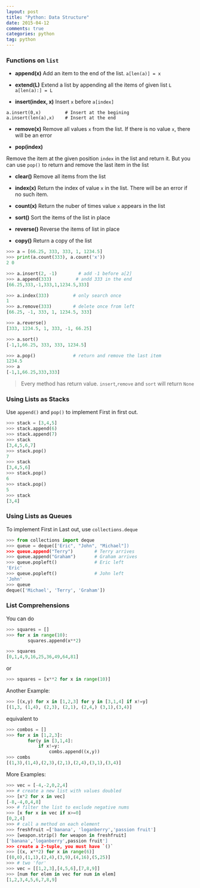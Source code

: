 ```yaml
---
layout: post
title: "Python: Data Structure"
date: 2015-04-12
comments: true
categories: python
tag: python
---
```


<!--more-->
### Functions on `list`

* **append(x)** 
Add an item to the end of the list. 
`a[len(a)] = x`

* **extend(L)**
Extend a list by appending all the items of given list `L`
`a[len(a):] = L`

* **insert(index, x)**
Insert `x` before `a[index]`

```
a.insert(0,x)         # Insert at the begining
a.insert(len(a),x)    # Insert at the end

```

* **remove(x)** 
Remove all values `x` from the list. If there is no value `x`, there will be an error

* **pop(index)**

Remove the item at the given position `index` in the list and return it.
But you can use `pop()` to return and remove the last item in the list

* **clear()**
Remove all items from the list

* **index(x)**
Return the index of value `x` in the list. There will be an error if no such item.

* **count(x)**
Return the nuber of times value `x` appears in the list

* **sort()**
Sort the items of the list in place

* **reverse()**
Reverse the items of list in place

* **copy()**
Return a copy of the list

``` python
>>> a = [66.25, 333, 333, 1, 1234.5]
>>> print(a.count(333), a.count('x'))
2 0

>>> a.insert(2, -1)        # add -1 before a[2]
>>> a.append(333)         # andd 333 in the end
[66.25,333,-1,333,1,1234.5,333]

>>> a.index(333)         # only search once
1
>>> a.remove(333)        # delete once from left
[66.25, -1, 333, 1, 1234.5, 333]

>>> a.reverse()
[333, 1234.5, 1, 333, -1, 66.25]

>>> a.sort()
[-1,1,66.25, 333, 333, 1234.5]

>>> a.pop()              # return and remove the last item
1234.5
>>> a
[-1,1,66.25,333,333]

```

> Every method has return value. `insert`,`remove` and `sort` will return `None`

### Using Lists as Stacks
Use `append()` and `pop()` to implement First in first out.

``` python
>>> stack = [3,4,5]
>>> stack.append(6)
>>> stack.append(7)
>>> stack
[3,4,5,6,7]
>>> stack.pop()
7
>>> stack
[3,4,5,6]
>>> stack.pop()
6
>>> stack.pop()
5
>>> stack
[3,4]
```

### Using Lists as Queues
To implement First in Last out, use `collections.deque`

``` python
>>> from collections import deque
>>> queue = deque(['Eric", "John", "Michael"])
>>> queue.append("Terry")        # Terry arrives 
>>> queue.append("Graham")       # Graham arrives
>>> queue.popleft()              # Eric left
'Eric'
>>> queue.popleft()              # John left
'John'
>>> queue
deque(['Michael', 'Terry', 'Graham'])
```
### List Comprehensions
You can do

``` python
>>> squares = []
>>> for x in range(10):
        squares.append(x**2)

>>> squares
[0,1,4,9,16,25,36,49,64,81]
```
or

``` python
>>> squares = [x**2 for x in range(10)]
```
Another Example:

``` python
>>> [(x,y) for x in [1,2,3] for y in [3,1,4] if x!=y]
[(1,3, (1,4), (2,3), (2,1), (2,4,) (3,1),(3,4)]
```
equivalent to

``` python
>>> combos = []
>>> for x in [1,2,3]:
        for(y in [3,1,4]:
            if x!=y:
                combs.append((x,y))
>>> combs
[(1,3),(1,4),(2,3),(2,1),(2,4),(3,1),(3,4)]
```
More Examples:

``` python
>>> vec = [-4,-2,0,2,4]
>>> # create a new list with values doubled
>>> [x*2 for x in vec]
[-8,-4,0,4,8]
>>> # filter the list to exclude negative nums
>>> [x for x in vec if x>=0]
[0,2,4]
>>> # call a method on each element
>>> freshfruit =['banana', 'loganberry','passion fruit']
>>> [weapon.strip() for weapon in freshfruit]
['banana','loganberry',passion fruit']
>>> create a 2-tuple, you must have `()`
>>> [(x, x**2) for x in range(6)]
[(0,0),(1,1),(2,4),(3,9),(4,16),(5,25)]
>>> # two 'for'
>>> vec = [[1,2,3],[4,5,6],[7,8,9]]
>>> [num for elem in vec for num in elem]
[1,2,3,4,5,6,7,8,9]

```

